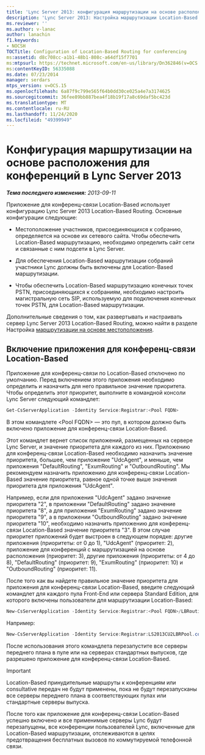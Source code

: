 ```yaml
---
title: 'Lync Server 2013: конфигурация маршрутизации на основе расположения для конференций'
description: 'Lync Server 2013: Настройка маршрутизации Location-Based для конференц-связи.'
ms.reviewer: ''
ms.author: v-lanac
author: lanachin
f1.keywords:
- NOCSH
TOCTitle: Configuration of Location-Based Routing for conferencing
ms:assetid: d8c708cc-a1b1-48b1-808c-a64df15f7701
ms:mtpsurl: https://technet.microsoft.com/en-us/library/Dn362846(v=OCS.15)
ms:contentKeyID: 56335088
ms.date: 07/23/2014
manager: serdars
mtps_version: v=OCS.15
ms.openlocfilehash: 6a87f9c799e565f64b0dd30ce025a4e7a3174625
ms.sourcegitcommit: 36fee89bb887bea4f18b19f17a8c69daf5bc423d
ms.translationtype: MT
ms.contentlocale: ru-RU
ms.lasthandoff: 11/24/2020
ms.locfileid: "49399949"
---
```

# <a name="configuration-of-location-based-routing-for-conferencing-in-lync-server-2013"></a>Конфигурация маршрутизации на основе расположения для конференций в Lync Server 2013

<div data-xmlns="http://www.w3.org/1999/xhtml">

<div class="topic" data-xmlns="http://www.w3.org/1999/xhtml" data-msxsl="urn:schemas-microsoft-com:xslt" data-cs="https://msdn.microsoft.com/">

<div data-asp="https://msdn2.microsoft.com/asp">



</div>

<div id="mainSection">

<div id="mainBody">

<span> </span>

_**Тема последнего изменения:** 2013-09-11_

Приложение для конференц-связи Location-Based использует конфигурацию Lync Server 2013 Location-Based Routing. Основные конфигурации следующие:

  - Местоположение участников, присоединяющихся к собранию, определяется на основе их сетевого сайта. Чтобы обеспечить Location-Based маршрутизацию, необходимо определить сайт сети и связанные с ним подсети в Lync Server.

  - Для обеспечения Location-Based маршрутизации собраний участники Lync должны быть включены для Location-Based маршрутизации.

  - Чтобы обеспечить Location-Based маршрутизацию конечных точек PSTN, присоединяющихся к собраниям, необходимо настроить магистральную сеть SIP, используемую для подключения конечных точек PSTN, для Location-Based маршрутизации.

Дополнительные сведения о том, как развертывать и настраивать сервер Lync Server 2013 Location-Based Routing, можно найти в разделе Настройка [маршрутизации на основе местоположения](lync-server-2013-configuring-location-based-routing.md).

<div>

## <a name="enabling-the-location-based-routing-conferencing-application"></a>Включение приложения для конференц-связи Location-Based

Приложение для конференц-связи по Location-Based отключено по умолчанию. Перед включением этого приложения необходимо определить и назначить для него правильное значение приоритета. Чтобы определить этот приоритет, выполните в командной консоли Lync Server следующий командлет:

```powershell
Get-CsServerApplication -Identity Service:Registrar:<Pool FQDN>
```

В этом командлете \<Pool FQDN\> — это пул, в котором должно быть включено приложение для конференц-связи Location-Based.

Этот командлет вернет список приложений, размещенных на сервере Lync Server, и значение приоритета для каждого из них. Приложению для конференц-связи Location-Based необходимо назначить значение приоритета, большее, чем приложение "UdcAgent", и меньше, чем приложения "DefaultRouting", "ExumRouting" и "OutboundRouting". Мы рекомендуем назначить приложению для конференц-связи Location-Based значение приоритета, равное одной точке выше значения приоритета для приложения "UdcAgent".

Например, если для приложения "UdcAgent" задано значение приоритета "2", в приложении "DefaultRouting" задано значение приоритета "8", а для приложения "ExumRouting" задано значение приоритета "9", а в приложении "OutboundRouting" задано значение приоритета "10", необходимо назначить приложению для конференц-связи Location-Based значение приоритета "3". В этом случае приоритет приложений будет выстроен в следующем порядке: другие приложения (приоритеты: от 0 до 1), "UdcAgent" (приоритет: 2), приложение для конференций с маршрутизацией на основе расположения (приоритет: 3), другие приложения (приоритеты: от 4 до 8), "DefaultRouting" (приоритет: 9), "ExumRouting" (приоритет: 10) и "OutboundRouting" (приоритет: 11).

После того как вы найдете правильное значение приоритета для приложения для конференц-связи Location-Based, введите следующий командлет для каждого пула Front-End или сервера Standard Edition, для которого включены пользователи для маршрутизации Location-Based:

```powershell
New-CsServerApplication -Identity Service:Registrar:<Pool FQDN>/LBRouting -Priority <Application Priority> -Enabled $true -Critical $true -Uri http://www.microsoft.com/LCS/LBRouting
```

Например:

```powershell
New-CsServerApplication -Identity Service:Registrar:LS2013CU2LBRPool.contoso.com/LBRouting -Priority 3 -Enabled $true -Critical $true -Uri http://www.microsoft.com/LCS/LBRouting
```

После использования этого командлета перезапустите все серверы переднего плана в пуле или на серверах стандартных выпусков, где разрешено приложение для конференц-связи Location-Based.

<div>


> [!IMPORTANT]  
> Location-Based принудительные маршруты к конференциям или consultative передач не будут применены, пока не будут перезапусканы все серверы переднего плана в соответствующих пулах или стандартные серверы выпуска.



</div>

После того как приложение для конференц-связи Location-Based успешно включено и все применимые серверы Lync будут перезапущены, все конференции пользователей Lync, включенные для Location-Based маршрутизации, отслеживаются в целях предотвращения бесплатных вызовов по коммутируемой телефонной связи.

</div>

</div>

<span> </span>

</div>

</div>

</div>

